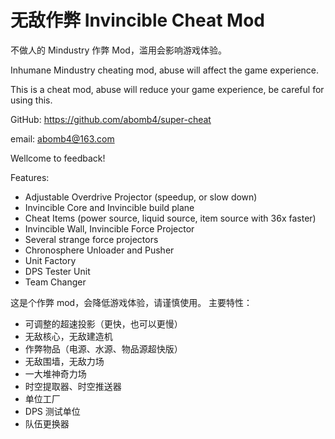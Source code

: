# 无敌作弊 Invincible Cheat Mod
不做人的 Mindustry 作弊 Mod，滥用会影响游戏体验。

Inhumane Mindustry cheating mod, abuse will affect the game experience.

This is a cheat mod, abuse will reduce your game experience, be careful for using this.

GitHub: https://github.com/abomb4/super-cheat

email:  abomb4@163.com

Wellcome to feedback!

Features:
- Adjustable Overdrive Projector (speedup, or slow down)
- Invincible Core and Invincible build plane
- Cheat Items (power source, liquid source, item source with 36x faster)
- Invincible Wall, Invincible Force Projector
- Several strange force projectors
- Chronosphere Unloader and Pusher
- Unit Factory
- DPS Tester Unit
- Team Changer

这是个作弊 mod，会降低游戏体验，请谨慎使用。
主要特性：
- 可调整的超速投影（更快，也可以更慢）
- 无敌核心，无敌建造机
- 作弊物品（电源、水源、物品源超快版）
- 无敌围墙，无敌力场
- 一大堆神奇力场
- 时空提取器、时空推送器
- 单位工厂
- DPS 测试单位
- 队伍更换器
